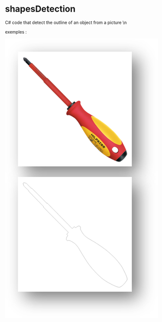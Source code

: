 # shapesDetection
C# code that detect the outline of an object from a picture \n

exemples :

![exemple 1](Image1.png)
